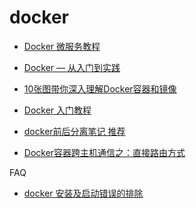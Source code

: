 docker
=====
- [Docker 微服务教程](http://www.ruanyifeng.com/blog/2018/02/docker-wordpress-tutorial.html)
- [Docker — 从入门到实践](https://yeasy.gitbooks.io/docker_practice/content/)
- [10张图带你深入理解Docker容器和镜像](http://dockone.io/article/783)
- [Docker 入门教程](http://www.ruanyifeng.com/blog/2018/02/docker-tutorial.html)

- [docker前后分离笔记 推荐](https://my-fe.pub/post/docker-front-and-backend-separation.html#toc-619)
- [Docker容器跨主机通信之：直接路由方式](https://www.cnblogs.com/xiao987334176/p/10049844.html)

FAQ
- [docker 安装及启动错误的排除](https://my.oschina.net/sallency/blog/3005452)